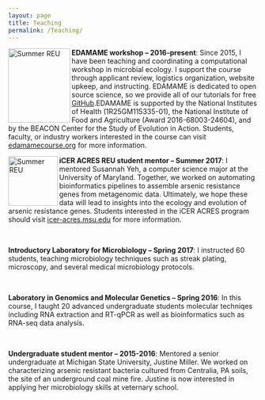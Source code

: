 ```yaml
---
layout: page
title: Teaching
permalink: /Teaching/
---
```


 <img src="{{ site.baseurl }}/assets/edamame_2016.jpg" title="Summer REU" align = "left" width="125" height="150">          __EDAMAME workshop – 2016-present__: Since 2015, I have been teaching and coordinating a computational workshop in microbial ecology. I support the course through applicant review, logistics organization, website upkeep, and instructing. EDAMAME is dedicated to open source science, so we provide all of  our tutorials for free [GitHub](https://github.com/edamame-course).EDAMAME is supported by the National Institutes of Health (1R25GM115335-01), the National Institute of Food and Agriculture (Award 2016-68003-24604), and by the BEACON Center for the Study of Evolution in Action. Students, faculty, or industry workers interested in the course can visit [edamamecourse.org](http://www.edamamecourse.org/) for more information.  

<img src="{{ site.baseurl }}/assets/icer_2017.jpg" title="Summer REU" align = "left" width="100" height="100">         __iCER ACRES REU student mentor – Summer 2017__: I mentored Susannah Yeh, a computer science major at the University of Maryland. Together, we worked on automating bioinformatics pipelines to assemble arsenic resistance genes from metagenomic data. Ultimately, we hope these data will lead to insights into the ecology and evolution of arsenic resistance genes. Students interested in the iCER ACRES program should visit [icer-acres.msu.edu](https://icer-acres.msu.edu/) for more information. 

<br>

__Introductory Laboratory for Microbiology – Spring 2017__: I instructed 60 students, teaching microbiology techniques such as streak plating, microscopy, and several medical microbiology protocols. 

<br>

 __Laboratory in Genomics and Molecular Genetics – Spring 2016__: In this course, I taught 20 advanced undergraduate students molecular techniqes including RNA extraction and RT-qPCR as well as bioinformatics such as RNA-seq data analysis. 
 
 <br>
 
 __Undergraduate student mentor – 2015-2016__: Mentored a senior undergraduate at Michigan State University, Justine Miller. We worked on characterizing arsenic resistant bacteria cultured from Centralia, PA soils, the site of an underground coal mine fire. Justine is now interested in applying her microbiology skills at veternary school. 
